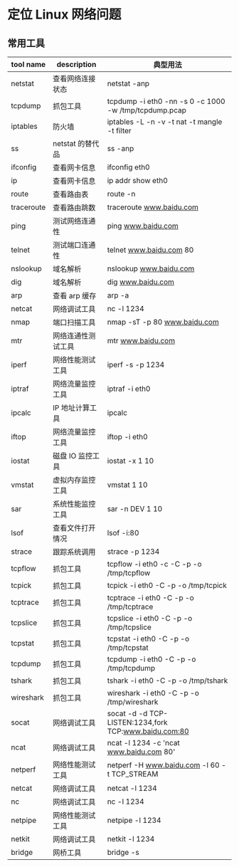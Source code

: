 # 定位 Linux 网络问题

## 常用工具

| tool name  | description        | 典型用法                                              |
| ---------- | ------------------ | ----------------------------------------------------- |
| netstat    | 查看网络连接状态   | netstat -anp                                          |
| tcpdump    | 抓包工具           | tcpdump -i eth0 -nn -s 0 -c 1000 -w /tmp/tcpdump.pcap |
| iptables   | 防火墙             | iptables -L -n -v -t nat -t mangle -t filter          |
| ss         | netstat 的替代品   | ss -anp                                               |
| ifconfig   | 查看网卡信息       | ifconfig eth0                                         |
| ip         | 查看网卡信息       | ip addr show eth0                                     |
| route      | 查看路由表         | route -n                                              |
| traceroute | 查看路由跳数       | traceroute www.baidu.com                              |
| ping       | 测试网络连通性     | ping www.baidu.com                                    |
| telnet     | 测试端口连通性     | telnet www.baidu.com 80                               |
| nslookup   | 域名解析           | nslookup www.baidu.com                                |
| dig        | 域名解析           | dig www.baidu.com                                     |
| arp        | 查看 arp 缓存      | arp -a                                                |
| netcat     | 网络调试工具       | nc -l 1234                                            |
| nmap       | 端口扫描工具       | nmap -sT -p 80 www.baidu.com                          |
| mtr        | 网络连通性测试工具 | mtr www.baidu.com                                     |
| iperf      | 网络性能测试工具   | iperf -s -p 1234                                      |
| iptraf     | 网络流量监控工具   | iptraf -i eth0                                        |
| ipcalc     | IP 地址计算工具    | ipcalc                                                |
| iftop      | 网络流量监控工具   | iftop -i eth0                                         |
| iostat     | 磁盘 IO 监控工具   | iostat -x 1 10                                        |
| vmstat     | 虚拟内存监控工具   | vmstat 1 10                                           |
| sar        | 系统性能监控工具   | sar -n DEV 1 10                                       |
| lsof       | 查看文件打开情况   | lsof -i:80                                            |
| strace     | 跟踪系统调用       | strace -p 1234                                        |
| tcpflow    | 抓包工具           | tcpflow -i eth0 -c -C -p -o /tmp/tcpflow              |
| tcpick     | 抓包工具           | tcpick -i eth0 -C -p -o /tmp/tcpick                   |
| tcptrace   | 抓包工具           | tcptrace -i eth0 -C -p -o /tmp/tcptrace               |
| tcpslice   | 抓包工具           | tcpslice -i eth0 -C -p -o /tmp/tcpslice               |
| tcpstat    | 抓包工具           | tcpstat -i eth0 -C -p -o /tmp/tcpstat                 |
| tcpdump    | 抓包工具           | tcpdump -i eth0 -C -p -o /tmp/tcpdump                 |
| tshark     | 抓包工具           | tshark -i eth0 -C -p -o /tmp/tshark                   |
| wireshark  | 抓包工具           | wireshark -i eth0 -C -p -o /tmp/wireshark             |
| socat      | 网络调试工具       | socat -d -d TCP-LISTEN:1234,fork TCP:www.baidu.com:80 |
| ncat       | 网络调试工具       | ncat -l 1234 -c 'ncat www.baidu.com 80'               |
| netperf    | 网络性能测试工具   | netperf -H www.baidu.com -l 60 -t TCP_STREAM          |
| netcat     | 网络调试工具       | netcat -l 1234                                        |
| nc         | 网络调试工具       | nc -l 1234                                            |
| netpipe    | 网络性能测试工具   | netpipe -l 1234                                       |
| netkit     | 网络调试工具       | netkit -l 1234                                        |
| bridge     | 网桥工具           | bridge -s                                             |
